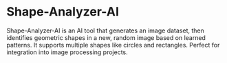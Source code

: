 # Shape-Analyzer-AI
Shape-Analyzer-AI is an AI tool that generates an image dataset, then identifies geometric shapes in a new, random image based on learned patterns. It supports multiple shapes like circles and rectangles. Perfect for integration into image processing projects.
